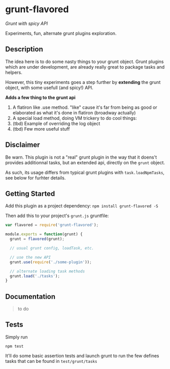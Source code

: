 # grunt-flavored

*Grunt with spicy API*

Experiments, fun, alternate grunt plugins exploration.

## Description

The idea here is to do some nasty things to your grunt object. Grunt
plugins which are under development, are already really great to package
tasks and helpers.

However, this tiny experiments goes a step further by **extending** the
grunt object, with some usefull (and spicy!) API.

**Adds a few thing to the grunt api**

1. A flatiron like .use method. "like" cause it's far from being as good
  or elaborated as what it's done in flatiron (broadway actually)
2. A special load method, doing VM trickery to do cool things:
3. (tbd) Example of overriding the log object
4. (tbd) Few more useful stuff

## Disclaimer

Be warn. This plugin is not a "real" grunt plugin in the way that it
doens't provides additionnal tasks, but an extended api, directly on the
`grunt` object.

As such, its usage differs from typical grunt plugins with
`task.loadNpmTasks`, see below for furhter details.

## Getting Started

Add this plugin as a project dependency: `npm install grunt-flavored -S`

Then add this to your project's `grunt.js` gruntfile:

```javascript
var flavored = require('grunt-flavored');

module.exports = function(grunt) {
  grunt = flavored(grunt);

  // usual grunt config, loadTask, etc.

  // use the new API
  grunt.use(require('./some-plugin'));

  // alternate loading task methods
  grunt.load('./tasks');
}
```

## Documentation

> to do

## Tests

Simply run

    npm test

It'll do some basic assertion tests and launch grunt to run the few
defines tasks that can be found in `test/grunt/tasks`
